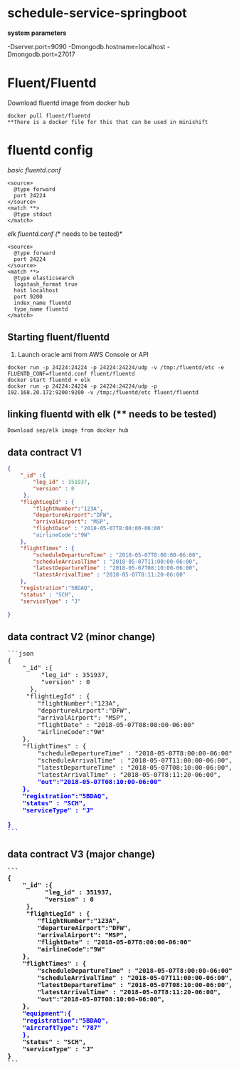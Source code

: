 # schedule-service-springboot
**system parameters**

-Dserver.port=9090 -Dmongodb.hostname=localhost -Dmongodb.port=27017


# Fluent/Fluentd

Download fluentd image from docker hub

````
docker pull fluent/fluentd
**There is a docker file for this that can be used in minishift
````
# fluentd config

*basic fluentd.conf*

````
<source>
  @type forward
  port 24224
</source>
<match **>
  @type stdout
</match>

````

*elk fluentd.conf (** needs to be tested)*
````
<source>
  @type forward
  port 24224
</source>
<match **>
  @type elasticsearch
  logstash_format true
  host localhost
  port 9200
  index_name fluentd
  type_name fluentd
</match>
````


## Starting fluent/fluentd
1. Launch oracle ami from AWS Console or API
````
docker run -p 24224:24224 -p 24224:24224/udp -v /tmp:/fluentd/etc -e FLUENTD_CONF=fluentd.conf fluent/fluentd
docker start fluentd + elk
docker run -p 24224:24224 -p 24224:24224/udp -p 192.168.20.172:9200:9200 -v /tmp:/fluentd/etc fluent/fluentd

````


## linking fluentd with elk (** needs to be tested)

````
Download sep/elk image from docker hub
````

## data contract V1
```json
{
    "_id" :{
        "leg_id" : 351937,
        "version" : 0
     },
    "flightLegId" : {
        "flightNumber":"123A",
        "departureAirport":"DFW",
        "arrivalAirport": "MSP",
        "flightDate" : "2018-05-07T8:00:00-06:00"
        "airlineCode":"9W"
    },
    "flightTimes" : {
        "scheduleDepartureTime" : "2018-05-07T8:00:00-06:00",
        "scheduleArrivalTime" : "2018-05-07T11:00:00-06:00",
        "latestDepartureTime" : "2018-05-07T08:10:00-06:00",
        "latestArrivalTime" : "2018-05-07T8:11:20-06:00"
    },
    "registration":"5BDAQ",
    "status" : "SCH",
    "serviceType" : "J"
    
}
```
## data contract V2 (minor change)
<pre>
```json
{
    "_id" :{
         "leg_id" : 351937,
         "version" : 0
      },
     "flightLegId" : {
        "flightNumber":"123A",
        "departureAirport":"DFW",
        "arrivalAirport": "MSP",
        "flightDate" : "2018-05-07T08:00:00-06:00"
        "airlineCode":"9W"
    },
    "flightTimes" : {
        "scheduleDepartureTime" : "2018-05-07T8:00:00-06:00",
        "scheduleArrivalTime" : "2018-05-07T11:00:00-06:00",
        "latestDepartureTime" : "2018-05-07T08:10:00-06:00",
        "latestArrivalTime" : "2018-05-07T8:11:20-06:00",<span style="color:#00f"><b>
        "out":"2018-05-07T08:10:00-06:00"
    },
    "registration":"5BDAQ",
    "status" : "SCH",
    "serviceType" : "J"
    
}
```
</pre>


## data contract V3 (major change)
<pre>
```
{
    "_id" :{
          "leg_id" : 351937,
          "version" : 0
     },
     "flightLegId" : {
        "flightNumber":"123A",
        "departureAirport":"DFW",
        "arrivalAirport": "MSP",
        "flightDate" : "2018-05-07T8:00:00-06:00"
        "airlineCode":"9W"
    },
    "flightTimes" : {
        "scheduleDepartureTime" : "2018-05-07T8:00:00-06:00",
        "scheduleArrivalTime" : "2018-05-07T11:00:00-06:00",
        "latestDepartureTime" : "2018-05-07T08:10:00-06:00",
        "latestArrivalTime" : "2018-05-07T8:11:20-06:00",
        "out":"2018-05-07T08:10:00-06:00",
    },
    <span style="color:#00f"><b>"equipment":{
    "registration":"5BDAQ",
    "aircraftType": "787"
    }</b></span>,
    "status" : "SCH",
    "serviceType" : "J"
}
```
</pre>
